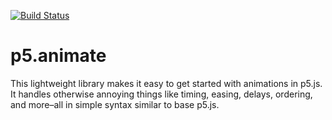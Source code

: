 [![Build Status](https://travis-ci.org/charliesmart/p5.animate.svg?branch=master)](https://travis-ci.org/charliesmart/p5.animate)

# p5.animate

This lightweight library makes it easy to get started with animations in p5.js.
It handles otherwise annoying things like timing, easing, delays, ordering, and more–all
in simple syntax similar to base p5.js.
